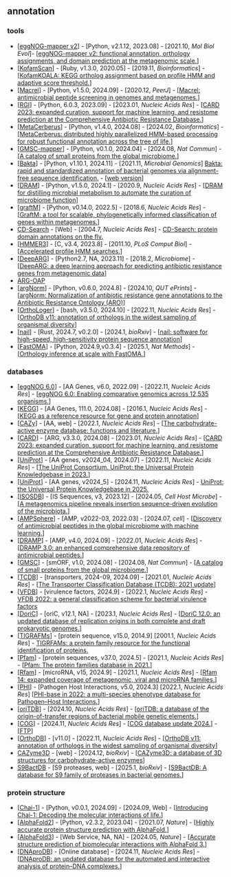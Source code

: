 ## annotation

### tools
- [[eggNOG-mapper v2](https://github.com/eggnogdb/eggnog-mapper)] - [Python, v2.1.12, 2023.08] - [2021.10, _Mol Biol Evol_]- [[eggNOG-mapper v2: functional annotation, orthology assignments, and domain prediction at the metagenomic scale.](https://doi.org/10.1093/molbev/msab293)]
- [[KofamScan](https://www.genome.jp/ftp/tools/kofam_scan/)] - [Ruby, v1.3.0, 2020.05] - [2019.11, _Bioinformatics_] - [[KofamKOALA: KEGG ortholog assignment based on profile HMM and adaptive score threshold.](https://doi.org/10.1093/bioinformatics/btz859)]
- [[Macrel](https://github.com/BigDataBiology/macrel)] - [Python, v1.5.0, 2024.09] - [2020.12, _PeerJ_] - [[Macrel: antimicrobial peptide screening in genomes and metagenomes.](https://doi.org/10.7717/peerj.10555)]
- [[RGI](https://github.com/arpcard/rgi)] - [Python, 6.0.3, 2023.09] - [2023.01, _Nucleic Acids Res_] - [[CARD 2023: expanded curation, support for machine learning, and resistome prediction at the Comprehensive Antibiotic Resistance Database.](https://doi.org/10.1093/nar/gkac920)]
- [[MetaCerberus](https://github.com/raw-lab/metacerberus)] - [Python, v1.4.0, 2024.08] - [2024.02, _Bioinformatics_] - [[MetaCerberus: distributed highly parallelized HMM-based processing for robust functional annotation across the tree of life.](https://doi.org/10.1093/bioinformatics/btae119)]
- [[GMSC-mapper](https://github.com/BigDataBiology/GMSC-mapper)] - [Python, v0.1.0, 2024.04] - [2024.08, _Nat Commun_] - [[A catalog of small proteins from the global microbiome.](https://doi.org/10.1038/s41467-024-51894-6)]
- [[Bakta](https://github.com/oschwengers/bakta)] - [Python, v1.10.1, 2024.11] - [2021.11, _Microbial Genomics_] [Bakta: rapid and standardized annotation of bacterial genomes via alignment-free sequence identification.](https://doi.org/10.1099/mgen.0.000685) - [[web version](https://bakta.computational.bio)]
- [[DRAM](https://github.com/WrightonLabCSU/DRAM)] - [Python, v1.5.0, 2024.1] - [2020.9, _Nucleic Acids Res_] - [[DRAM for distilling microbial metabolism to automate the curation of microbiome function](https://doi.org/10.1093/nar/gkaa621)]
- [[graftM](https://github.com/geronimp/graftM)] - [Python, v0.14.0, 2022.5] - [2018.6, _Nucleic Acids Res_] - [[GraftM: a tool for scalable, phylogenetically informed classification of genes within metagenomes.](https://doi.org/10.1093/nar/gky174)]
- [CD-Search](http://www.ncbi.nlm.nih.gov/Structure/cdd/wrpsb.cgi) - [Web] - [2004.7, _Nucleic Acids Res_] - [CD-Search: protein domain annotations on the fly.](https://doi.org/10.1093/nar/gkh454)
- [[HMMER3](https://github.com/EddyRivasLab/hmmer)] - [C, v3.4, 2023.8] - [2011.10, _PLoS Comput Biol_] - [[Accelerated profile HMM searches.](https://doi.org/10.1371/journal.pcbi.1002195)]
- [[DeepARG](https://github.com/gaarangoa/deeparg)] - [Python2.7, NA, 2023.11] - [2018.2, _Microbiome_] - [[DeepARG: a deep learning approach for predicting antibiotic resistance genes from metagenomic data](https://doi.org/10.1186/s40168-018-0401-z)]
- [ARG-OAP](https://galaxyproject.org/use/args-oap/)
- [[argNorm](https://github.com/BigDataBiology/argNorm)] - [Python, v0.6.0, 2024.8] - [2024.10, _QUT ePrints_] - [[argNorm: Normalization of antibiotic resistance gene annotations to the Antibiotic Resistance Ontology (ARO)](https://eprints.qut.edu.au/252448/)]
- [[OrthoLoger](https://orthologer.ezlab.org)] - [bash, v3.5.0, 2024.10] - [2022.11, _Nucleic Acids Res_] - [[OrthoDB v11: annotation of orthologs in the widest sampling of organismal diversity](https://doi.org/10.1093/nar/gkac998)]
- [[nail](https://github.com/TravisWheelerLab/nail)] - [Rust, 2024.7, v0.2.0] - [2024.1, _bioRxiv_] - [[nail: software for high-speed, high-sensitivity protein sequence annotation](https://doi.org/10.1101/2024.01.27.577580)]
- [[FastOMA](https://github.com/DessimozLab/FastOMA/)] - [Python, 2024.9,v0.3.4] - [2025.1, _Nat Methods_] - [[Orthology inference at scale with FastOMA.](https://doi.org/10.1038/s41592-024-02552-8)]

### databases
- [[eggNOG 6.0](http://eggnog6.embl.de/)] - [AA Genes, v6.0, 2022.09] - [2022.11, _Nucleic Acids Res_] - [[eggNOG 6.0: Enabling comparative genomics across 12,535 organisms.](https://doi.org/10.1093/nar/gkac1022)]
- [[KEGG](https://www.genome.jp/kegg/)] - [AA Genes, 111.0, 2024.08] - [2016.1, _Nucleic Acids Res_] - [[KEGG as a reference resource for gene and protein annotation](https://doi.org/10.1093/nar/gkv1070)]
- [[CAZy](http://www.cazy.org)] - [AA, web] - [2022.1, _Nucleic Acids Res_] - [[The carbohydrate-active enzyme database: functions and literature.](https://doi.org/10.1093/nar/gkab1045)]
- [[CARD](https://card.mcmaster.ca)] - [ARG, v3.3.0, 2024.08] - [2023.01, _Nucleic Acids Res_] - [[CARD 2023: expanded curation, support for machine learning, and resistome prediction at the Comprehensive Antibiotic Resistance Database.](https://doi.org/10.1093/nar/gkac920)]
- [[UniProt](https://www.uniprot.org)] - [AA genes, v2024_04, 2024.07] - [2022.11, _Nucleic Acids Res_] - [[The UniProt Consortium. UniProt: the Universal Protein Knowledgebase in 2023.](https://doi.org/10.1093/nar/gkac1052)]
- [[UniProt](https://www.uniprot.org/)] - [AA genes, v2024_5] - [2024.11, _Nucleic Acids Res_] - [UniProt: the Universal Protein Knowledgebase in 2025.](https://doi.org/10.1093/nar/gkae1010)
- [[ISOSDB](https://github.com/joshuakirsch/pseudoR)] - [IS Sequences, v3, 2023.12] - [2024.05, _Cell Host Microbe_] - [[A metagenomics pipeline reveals insertion sequence-driven evolution of the microbiota.](https://doi.org/10.1016/j.chom.2024.03.005)]
- [[AMPSphere](https://ampsphere.big-data-biology.org/home)] - [AMP, v2022-03, 2022.03] - [2024.07, _cell_] - [[Discovery of antimicrobial peptides in the global microbiome with machine learning.](https://doi.org/10.1016/j.cell.2024.05.013)]
- [[DRAMP](http://dramp.cpu-bioinfor.org)] - [AMP, v4.0, 2024.09] - [2022.01, _Nucleic Acids Res_] - [[DRAMP 3.0: an enhanced comprehensive data repository of antimicrobial peptides.](https://doi.org/10.1093/nar/gkab651)]
- [[GMSC](https://gmsc.big-data-biology.org)] - [smORF, v1.0, 2024.08] - [2024.08, _Nat Commun_] - [[A catalog of small proteins from the global microbiome.](https://doi.org/10.1038/s41467-024-51894-6)]
- [[TCDB](https://www.tcdb.org)] - [transporters, 2024-09, 2024.09] - [2021.01, _Nucleic Acids Res_] - [[The Transporter Classification Database (TCDB): 2021 update](https://doi.org/10.1093/nar/gkaa1004)]
- [[VFDB](http://www.mgc.ac.cn/VFs/main.htm)] - [virulence factors, 2024.9] - [2022.1, _Nucleic Acids Res_] - [VFDB 2022: a general classification scheme for bacterial virulence factors](https://doi.org/10.1093/nar/gkab1107)
- [[DoriC](https://tubic.org/doric/home)] - [oriC, v12.1, NA] - [2023.1, _Nucleic Acids Res_] - [[DoriC 12.0: an updated database of replication origins in both complete and draft prokaryotic genomes.](https://doi.org/10.1093/nar/gkac964)]
- [[TIGRAFMs](http://tigrfams.jcvi.org/cgi-bin/index.cgi)] - [protein sequence, v15.0, 2014.9] [2001.1, _Nucleic Acids Res_] - [TIGRFAMs: a protein family resource for the functional identification of proteins.](https://doi.org/10.1093/nar/29.1.41)
- [[Pfam](https://www.ebi.ac.uk/interpro/download/Pfam/)] - [protein sequences, v37.0, 2024.5] - [2021.1, _Nucleic Acids Res_] - [[Pfam: The protein families database in 2021.](https://doi.org/10.1093/nar/gkaa913)]
- [[Rfam](https://rfam.org)] - [microRNA, v15, 2024.9] - [2021.1, _Nucleic Acids Res_] - [[Rfam 14: expanded coverage of metagenomic, viral and microRNA families.](https://doi.org/10.1093/nar/gkaa1047)]
- [[PHI](https://phi5.phi-base.org)] - [Pathogen Host Interactions, v5.0, 2024.3] [2022.1, _Nucleic Acids Res_] [[PHI-base in 2022: a multi-species phenotype database for Pathogen–Host Interactions.](https://doi.org/10.1093/nar/gkab1037)]
- [[oriTDB](https://bioinfo-mml.sjtu.edu.cn/oriTDB2/)] - [2024.10, _Nucleic Acids Res_] - [[oriTDB: a database of the origin-of-transfer regions of bacterial mobile genetic elements.](https://doi.org/10.1093/nar/gkae869)]
- [[COG](https://www.ncbi.nlm.nih.gov/research/COG)] - [2024.11, _Nucleic Acids Res_] - [[COG database update 2024.](https://doi.org/10.1093/nar/gkae983)] - [[FTP](https://ftp.ncbi.nlm.nih.gov/pub/COG/)]
- [[OrthoDB](https://www.orthodb.org)] - [v11.0] - [2022.11, _Nucleic Acids Res_] - [[OrthoDB v11: annotation of orthologs in the widest sampling of organismal diversity](https://doi.org/10.1093/nar/gkac998)]
- [CAZyme3D](https://pro.unl.edu/CAZyme3D/) - [web] - [2024.12, _bioRxiv_] - [[CAZyme3D: a database of 3D structures for carbohydrate-active enzymes](https://doi.org/10.1101/2024.12.27.630555)]
- [S9BactDB](http://caps.ncbs.res.in/S9BactDB) - [S9 proteases, web] - [2025.1, _bioRxiv_] - [[S9BactDB: A database for S9 family of proteases in bacterial genomes.](https://doi.org/10.1101/2025.01.01.631042)]

### protein structure
- [[Chai-1](https://github.com/chaidiscovery/chai-lab)] - [Python, v0.0.1, 2024.09] - [2024.09, Web] - [[Introducing Chai-1: Decoding the molecular interactions of life.](https://www.chaidiscovery.com/blog/introducing-chai-1)]
- [[AlphaFold2](https://github.com/google-deepmind/alphafold)] - [Python, v2.3.2, 2023.04] - [2021.07, _Nature_] - [[Highly accurate protein structure prediction with AlphaFold.](https://doi.org/10.1038/s41586-021-03819-2)]
- [[AlphaFold3](https://www.alphafoldserver.com/)] - [Web Service, NA, NA] - [2024.05, _Nature_] - [[Accurate structure prediction of biomolecular interactions with AlphaFold 3.](https://doi.org/10.1038/s41586-024-07487-w)]
- [[DNAproDB](https://dnaprodb.usc.edu/)] - [Online database] - [2024.11, _Nucleic Acids Res_] - [[DNAproDB: an updated database for the automated and interactive analysis of protein–DNA complexes.](https://doi.org/10.1093/nar/gkae970)]
